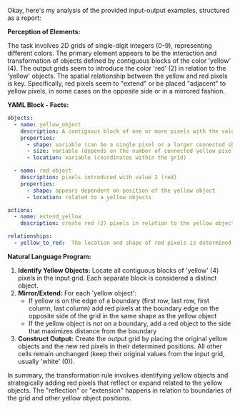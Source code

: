 Okay, here's my analysis of the provided input-output examples, structured as a report:

**Perception of Elements:**

The task involves 2D grids of single-digit integers (0-9), representing different colors. The primary element appears to be the interaction and transformation of objects defined by contiguous blocks of the color 'yellow' (4). The output grids seem to introduce the color 'red' (2) in relation to the 'yellow' objects. The spatial relationship between the yellow and red pixels is key. Specifically, red pixels seem to "extend" or be placed "adjacent" to yellow pixels, in some cases on the opposite side or in a mirrored fashion.

**YAML Block - Facts:**


```yaml
objects:
  - name: yellow_object
    description: A contiguous block of one or more pixels with the value 4 (yellow).
    properties:
      - shape: variable (can be a single pixel or a larger connected shape)
      - size: variable (depends on the number of connected yellow pixels)
      - location: variable (coordinates within the grid)

  - name: red_object
    description: pixels introduced with value 2 (red)
    properties:
      - shape: appears dependent on position of the yellow object
      - location: related to a yellow objects

actions:
  - name: extend_yellow
    description: create red (2) pixels in relation to the yellow objects

relationships:
  - yellow_to_red:  The location and shape of red pixels is determined with respect the yellow objects.

```


**Natural Language Program:**

1.  **Identify Yellow Objects:** Locate all contiguous blocks of 'yellow' (4) pixels in the input grid. Each separate block is considered a distinct object.
2.  **Mirror/Extend:** For each 'yellow object':
    *   If yellow is on the edge of a boundary (first row, last row, first column, last column) add red pixels at the boundary edge on the opposite side of the grid in the same shape as the yellow object
    *   If the yellow object is not on a boundary, add a red object to the side that maximizes distance from the boundary
3.  **Construct Output:** Create the output grid by placing the original yellow objects and the new red pixels in their determined positions. All other cells remain unchanged (keep their original values from the input grid, usually 'white' (0)).

In summary, the transformation rule involves identifying yellow objects and strategically adding red pixels that reflect or expand related to the yellow objects. The "reflection" or "extension" happens in relation to boundaries of the grid and other yellow object positions.
